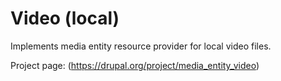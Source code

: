# Video (local)

Implements media entity resource provider for local video files.

Project page: (https://drupal.org/project/media_entity_video)
